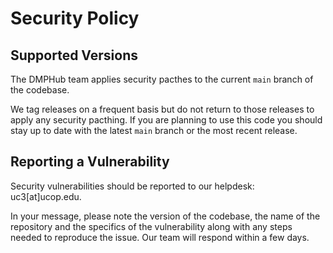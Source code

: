 # Security Policy

## Supported Versions

The DMPHub team applies security pacthes to the current `main` branch of the codebase. 

We tag releases on a frequent basis but do not return to those releases to apply any security pacthing. If you are planning to use this
code you should stay up to date with the latest `main` branch or the most recent release.

## Reporting a Vulnerability

Security vulnerabilities should be reported to our helpdesk: uc3[at]ucop.edu. 

In your message, please note the version of the codebase, the name of the repository and the specifics of the vulnerability along
with any steps needed to reproduce the issue. Our team will respond within a few days.
